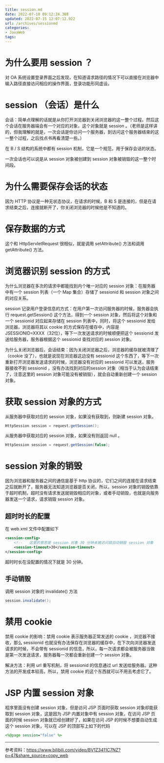 ```yaml
---
title: session.md
date: 2022-07-10 09:12:24.368
updated: 2022-07-15 12:07:12.922
url: /archives/sessionmd
categories: 
- JavaWeb
tags: 
---
```


# 为什么要用 session ？

对 OA 系统设置登录界面之后发现，在知道请求路径的情况下可以直接在浏览器中输入路径直接访问相应的操作界面，登录功能形同虚设。

# session （会话）是什么

会话：简单点理解的话就是从你打开浏览器到关闭浏览器的这一整个过程。然后这个会话在服务器端会有一个对应的对象，这个对象就是 session 。（老师是这样讲的，但我理解的就是，一次会话是你访问一个服务器，到访问这个服务器结束的这一整个过程，之后找点书再看清楚一些。）

在 B / S 结构的系统中都有 session 机制，它是一个规范，用于保存会话的状态。

一次会话也可以说是从 session 对象被创建到 session 对象被销毁的这一整个时间段。

# 为什么需要保存会话的状态

因为 HTTP 协议是一种无状态协议，在请求的时候，B 和 S 是连接的，但是在请求结束之后，连接就断开了，你关闭浏览器的时候他是不知道的。

# 保存数据的方式

这个和 HttpServletRequest 很相似，就是调用 setAttribute() 方法和调用 getAttribute() 方法。

# 浏览器识别 session 的方式

为什么浏览器在多次的请求中都能找到内个唯一对应的 session 对象：在服务器中有一个 session 列表（一个 Map 集合）存储了 sessionid 和 session 对象之间的对应关系。

session 记录用户登录信息的方式：在用户第一次访问服务器的时候，服务器会执行 request.getSession() 这个方法，得到一个 session 对象，然后将这个对象和一个 sessionid 对应起来存储在 session 列表中，同时，将这个 sessionid 发给浏览器，浏览器将其以 cookie 的方式保存在缓存中，内容是 JSESSIONID=XXXX（32位），等下一次发送请求的时候顺便把这个 sessionid 发送给服务器，服务器根据这个 sessionid 查找对应的 session 对象。

为什么关闭浏览器后，会话结束：因为关闭浏览器之后，浏览器的缓存就被清理了（cookie 没了），也就是说现在浏览器这边没有 sessionid 这个东西了，等下一次重新打开浏览器发送请求的时候，浏览器没有对应的 sessionid 可以发送，服务器接收不到 sessionid ，没有办法找到对应的session 对象（相当于认为会话结束了，注意这里的 session 对象可能没有被销毁），就会自动重新创建一个 session 对象。

# 获取 session 对象的方式

从服务器中获取对应的 session 对象，如果没有获取到，则新建 session 对象。

~~~java
HttpSession session = request.getSession();
~~~

从服务器中获取对应的 session 对象，如果没有则返回 null 。

~~~java
HttpSession session = request.getSession(false);
~~~

# session 对象的销毁

因为浏览器和服务器之间的通信是基于 http 协议的，它们之间的连接在请求结束之后就断开了，服务器无法知道浏览器是否关闭，所以，session 对象的销毁依靠于超时机制，超时没有请求发送就销毁相应的对象，或者手动销毁，也就是向服务器发送一个请求，请求销毁 session 对象。  

## 超时时长的配置

在 web.xml 文件中配置如下

~~~xml
<session-config>
    <!--   这里的意思是 session 对象 30 分钟未被访问就自动销毁 session 对象     -->
    <session-timeout>30</session-timeout>
</session-config>
~~~

超时时长在没配置的情况下就是 30 分钟。

## 手动销毁

调用 session 对象的 invalidate() 方法

~~~java
session.invalidate();
~~~

# 禁用 cookie

禁用 cookie 的影响：禁用 cookie 表示服务器正常发送的 cookie ，浏览器不接收，那么 sessiionid 也就没有办法保存在浏览器的缓存中，在下次向浏览器发送请求的时候，不会带有 sessionid 的信息，所以，每一次请求都会被服务器当做是第一次发送请求，服务器每一次都会重新创建一个 session 对象。

解决方法：利用 url 重写机制，将 sessionid 的信息通过 url 发送给服务器。这种方法的开发成本较高，所以，禁用 cookie 的这个东西就可以不用去考虑它了。

# JSP 内置 session 对象

程序里面没有创建 session 对象，但是访问 JSP 页面时获取 session 对象却能获取到 session 对象，这是因为 JSP 内置对象中有 session 对象，在访问 JSP 页面的时候 session 对象就已经创建好了，如果在访问 JSP 的时候不想要自动生成这个 session 对象，可以在 JSP 的顶部写上如下的代码

~~~jsp
<%@page session="false" %>
~~~

---

参考资料：https://www.bilibili.com/video/BV1Z3411C7NZ?p=47&share_source=copy_web